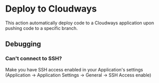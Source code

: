 # Deploy to Cloudways

This action automatically deploy code to a Cloudways application upon pushing code to a specific branch.

## Debugging

### Can't connect to SSH?

Make you have SSH access enabled in your Application's settings (Application -> Application Settings -> General -> SSH Access enable)